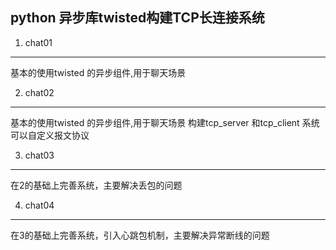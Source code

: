 ## python 异步库twisted构建TCP长连接系统

1. chat01
-----------
  基本的使用twisted 的异步组件,用于聊天场景

2. chat02
-----------
  基本的使用twisted 的异步组件,用于聊天场景
  构建tcp_server 和tcp_client 系统
  可以自定义报文协议

3. chat03
-----------
   在2的基础上完善系统，主要解决丢包的问题

4. chat04
-----------
   在3的基础上完善系统，引入心跳包机制，主要解决异常断线的问题

